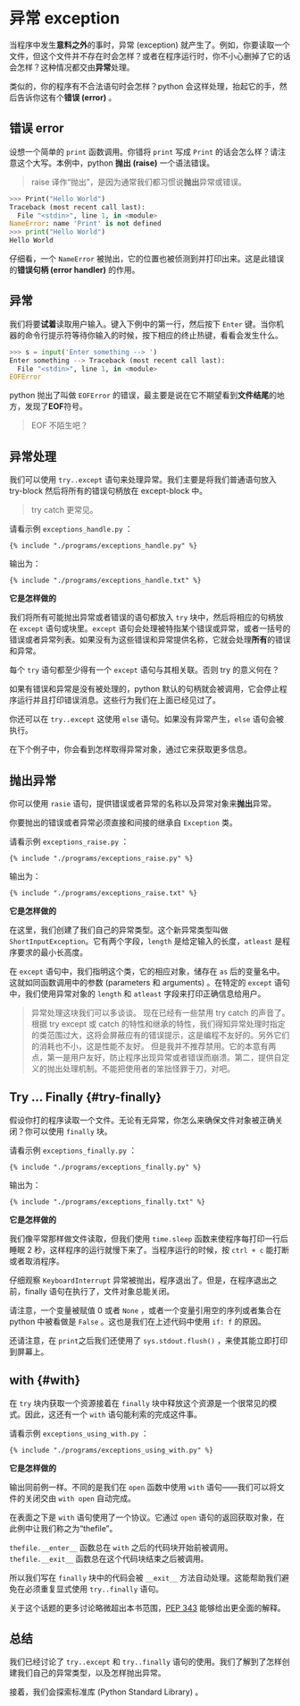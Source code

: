 # 异常 exception

当程序中发生**意料之外**的事时，异常 (exception) 就产生了。例如，你要读取一个文件，但这个文件并不存在时会怎样？或者在程序运行时，你不小心删掉了它的话会怎样？这种情况都交由**异常**处理。

类似的，你的程序有不合法语句时会怎样？python 会这样处理，抬起它的手，然后告诉你这有个**错误 (error)** 。

## 错误 error

设想一个简单的 `print` 函数调用。你错将 `print` 写成 `Print` 的话会怎么样？请注意这个大写。本例中，python **抛出 (raise)** 一个语法错误。

> raise 译作“抛出”，是因为通常我们都习惯说**抛出**异常或错误。
```python
>>> Print("Hello World")
Traceback (most recent call last):
  File "<stdin>", line 1, in <module>
NameError: name 'Print' is not defined
>>> print("Hello World")
Hello World
```

仔细看，一个 `NameError` 被抛出，它的位置也被侦测到并打印出来。这是此错误的**错误句柄 (error handler)** 的作用。

## 异常

我们将要**试着**读取用户输入。键入下例中的第一行，然后按下 `Enter` 键。当你机器的命令行提示符等待你输入的时候，按下相应的终止热键，看看会发生什么。

```python
>>> s = input('Enter something --> ')
Enter something --> Traceback (most recent call last):
  File "<stdin>", line 1, in <module>
EOFError
```

python 抛出了叫做 `EOFError` 的错误，最主要是说在它不期望看到**文件结尾**的地方，发现了**EOF**符号。

> EOF 不陌生吧？

## 异常处理

我们可以使用 `try..except` 语句来处理异常。我们主要是将我们普通语句放入 try-block 然后将所有的错误句柄放在 except-block 中。

> try catch 更常见。

请看示例 `exceptions_handle.py` ：

<pre><code class="lang-python">{% include "./programs/exceptions_handle.py" %}</code></pre>

输出为：

<pre><code>{% include "./programs/exceptions_handle.txt" %}</code></pre>

**它是怎样做的**

我们将所有可能抛出异常或者错误的语句都放入 `try` 块中，然后将相应的句柄放在 `except` 语句或块里。`except` 语句会处理被特指某个错误或异常，或者一括号的错误或者异常列表。如果没有为这些错误和异常提供名称，它就会处理**所有**的错误和异常。

每个 `try` 语句都至少得有一个 `except` 语句与其相关联。否则 try 的意义何在？

如果有错误和异常是没有被处理的，python 默认的句柄就会被调用，它会停止程序运行并且打印错误消息。这些行为我们在上面已经见过了。

你还可以在 `try..except` 这使用 `else` 语句。如果没有异常产生，`else` 语句会被执行。

在下个例子中，你会看到怎样取得异常对象，通过它来获取更多信息。

## 抛出异常

你可以使用 `rasie` 语句，提供错误或者异常的名称以及异常对象来**抛出**异常。

你要抛出的错误或者异常必须直接和间接的继承自 `Exception` 类。

请看示例 `exceptions_raise.py` ：

<pre><code class="lang-python">{% include "./programs/exceptions_raise.py" %}</code></pre>

输出为：

<pre><code>{% include "./programs/exceptions_raise.txt" %}</code></pre>

**它是怎样做的**

在这里，我们创建了我们自己的异常类型。这个新异常类型叫做 `ShortInputException`。它有两个字段，`length` 是给定输入的长度，`atleast` 是程序要求的最小长高度。

在 `except` 语句中，我们指明这个类，它的相应对象，储存在 `as` 后的变量名中。这就如同函数调用中的参数 (parameters 和 arguments) 。在特定的 `except` 语句中，我们使用异常对象的 `length` 和 `atleast` 字段来打印正确信息给用户。

> 异常处理这块我们可以多谈谈。
> 现在已经有一些禁用 try catch 的声音了。
> 根据 try except 或 catch 的特性和继承的特性，我们得知异常处理时指定的类范围过大，这将会屏蔽应有的错误提示，这是编程不友好的。另外它们的消耗也不小，这是性能不友好。
> 但是我并不推荐禁用。它的本意有两点，第一是用户友好，防止程序出现异常或者错误而崩溃。第二，提供自定义的抛出处理机制。不能把使用者的笨拙怪罪于刀，对吧。

## Try ... Finally {#try-finally}

假设你打的程序读取一个文件。无论有无异常，你怎么来确保文件对象被正确关闭？你可以使用 `finally` 块。

请看示例 `exceptions_finally.py` ：

<pre><code class="lang-python">{% include "./programs/exceptions_finally.py" %}</code></pre>

输出为：

<pre><code>{% include "./programs/exceptions_finally.txt" %}</code></pre>

**它是怎样做的**

我们像平常那样做文件读取，但我们使用 `time.sleep` 函数来使程序每打印一行后睡眠 2 秒，这样程序的运行就慢下来了。当程序运行的时候，按 `ctrl + c` 能打断或者取消程序。

仔细观察 `KeyboardInterrupt` 异常被抛出，程序退出了。但是，在程序退出之前，finally 语句在执行了，文件对象总能关闭。

请注意，一个变量被赋值 0 或者 `None` ，或者一个变量引用空的序列或者集合在 python 中被看做是 `False` 。这也是我们在上述代码中使用 `if: f` 的原因。

还请注意，在 `print`之后我们还使用了 `sys.stdout.flush()` ，来使其能立即打印到屏幕上。

## with {#with}

在 `try` 块内获取一个资源接着在 `finally` 块中释放这个资源是一个很常见的模式。因此，这还有一个 `with` 语句能利索的完成这件事。

请看示例 `exceptions_using_with.py` ：

<pre><code class="lang-python">{% include "./programs/exceptions_using_with.py" %}</code></pre>

**它是怎样做的**

输出同前例一样。不同的是我们在 `open` 函数中使用 `with` 语句——我们可以将文件的关闭交由 `with open` 自动完成。

在表面之下是 `with` 语句使用了一个协议。它通过 `open` 语句的返回获取对象，在此例中让我们称之为“thefile”。

`thefile.__enter__` 函数总在 `with` 之后的代码块开始前被调用。`thefile.__exit__` 函数总在这个代码块结束之后被调用。

所以我们写在 `finally` 块中的代码会被 `__exit__` 方法自动处理。这能帮助我们避免在必须重复显式使用 `try..finally` 语句。

关于这个话题的更多讨论略微超出本书范围，[PEP 343](http://www.python.org/dev/peps/pep-0343/) 能够给出更全面的解释。

## 总结

我们已经讨论了 `try..except` 和 `try..finally` 语句的使用。我们了解到了怎样创建我们自己的异常类型，以及怎样抛出异常。

接着，我们会探索标准库 (Python Standard Library) 。
